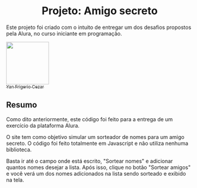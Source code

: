 <h1 align="center"> Projeto: Amigo secreto </h1>
<p> Este projeto foi criado com o intuito de entregar um dos desafios propostos pela Alura, no curso iniciante em programação.</p>

[<img loading="yan" src="https://avatars.githubusercontent.com/u/194301419?s=400&u=2c3b540faa00584892f9b66123b5684016b4743b&v=4" width=115><br><sub>Yan Frigerio Cezar</sub>](https://www.instagram.com/maluyaje5/?next=%2F)

<h2>Resumo</h2>
<p>Como dito anteriormente, este código foi feito para a entrega de um exercício da plataforma Alura.</p>
<p>O site tem como objetivo simular um sorteador de nomes para um amigo secreto. O código foi feito totalmente em Javascript e não utiliza nenhuma biblioteca.</p>
<p>Basta ir até o campo onde está escrito, "Sortear nomes" e adicionar quantos nomes desejar a lista. Após isso, clique no botão "Sortear amigos" e você verá um dos nomes adicionados na lista sendo sorteado e exibido na tela.</p>

